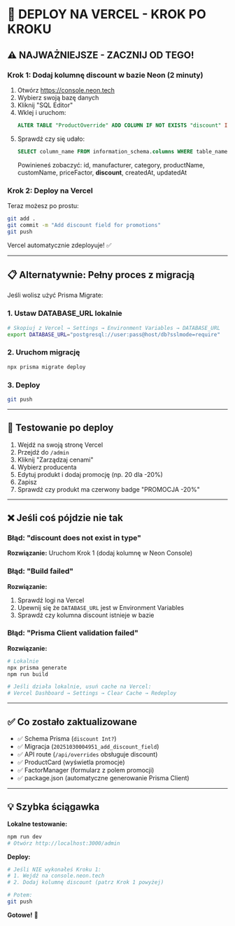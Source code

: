 # 🚀 DEPLOY NA VERCEL - KROK PO KROKU

## ⚠️ NAJWAŻNIEJSZE - ZACZNIJ OD TEGO!

### Krok 1: Dodaj kolumnę discount w bazie Neon (2 minuty)

1. Otwórz https://console.neon.tech
2. Wybierz swoją bazę danych
3. Kliknij "SQL Editor"
4. Wklej i uruchom:
   ```sql
   ALTER TABLE "ProductOverride" ADD COLUMN IF NOT EXISTS "discount" INTEGER;
   ```
5. Sprawdź czy się udało:
   ```sql
   SELECT column_name FROM information_schema.columns WHERE table_name = 'ProductOverride';
   ```
   Powinieneś zobaczyć: id, manufacturer, category, productName, customName, priceFactor, **discount**, createdAt, updatedAt

### Krok 2: Deploy na Vercel

Teraz możesz po prostu:
```bash
git add .
git commit -m "Add discount field for promotions"
git push
```

Vercel automatycznie zdeployuje! ✅

---

## 📋 Alternatywnie: Pełny proces z migracją

Jeśli wolisz użyć Prisma Migrate:

### 1. Ustaw DATABASE_URL lokalnie
```bash
# Skopiuj z Vercel → Settings → Environment Variables → DATABASE_URL
export DATABASE_URL="postgresql://user:pass@host/db?sslmode=require"
```

### 2. Uruchom migrację
```bash
npx prisma migrate deploy
```

### 3. Deploy
```bash
git push
```

---

## 🧪 Testowanie po deploy

1. Wejdź na swoją stronę Vercel
2. Przejdź do `/admin`
3. Kliknij "Zarządzaj cenami"
4. Wybierz producenta
5. Edytuj produkt i dodaj promocję (np. 20 dla -20%)
6. Zapisz
7. Sprawdź czy produkt ma czerwony badge "PROMOCJA -20%"

---

## ❌ Jeśli coś pójdzie nie tak

### Błąd: "discount does not exist in type"
**Rozwiązanie:** Uruchom Krok 1 (dodaj kolumnę w Neon Console)

### Błąd: "Build failed"
**Rozwiązanie:** 
1. Sprawdź logi na Vercel
2. Upewnij się że `DATABASE_URL` jest w Environment Variables
3. Sprawdź czy kolumna discount istnieje w bazie

### Błąd: "Prisma Client validation failed"
**Rozwiązanie:**
```bash
# Lokalnie
npx prisma generate
npm run build

# Jeśli działa lokalnie, usuń cache na Vercel:
# Vercel Dashboard → Settings → Clear Cache → Redeploy
```

---

## ✅ Co zostało zaktualizowane

- ✅ Schema Prisma (`discount Int?`)
- ✅ Migracja (`20251030004951_add_discount_field`)
- ✅ API route (`/api/overrides` obsługuje discount)
- ✅ ProductCard (wyświetla promocje)
- ✅ FactorManager (formularz z polem promocji)
- ✅ package.json (automatyczne generowanie Prisma Client)

---

## 💡 Szybka ściągawka

**Lokalne testowanie:**
```bash
npm run dev
# Otwórz http://localhost:3000/admin
```

**Deploy:**
```bash
# Jeśli NIE wykonałeś Kroku 1:
# 1. Wejdź na console.neon.tech
# 2. Dodaj kolumnę discount (patrz Krok 1 powyżej)

# Potem:
git push
```

**Gotowe!** 🎉
